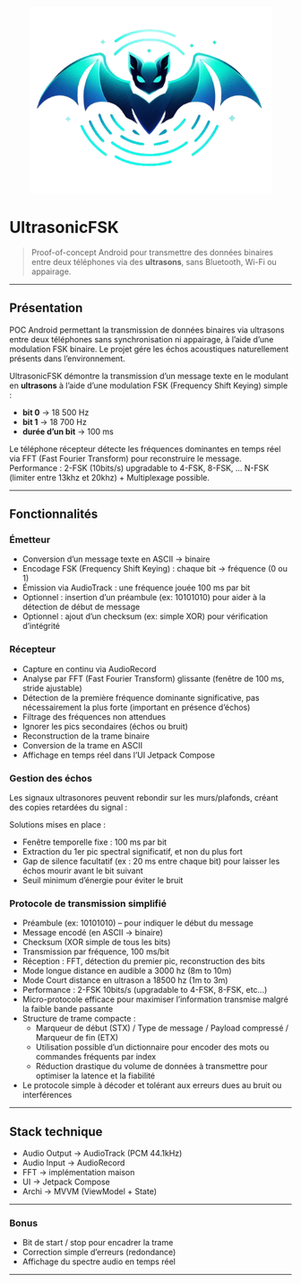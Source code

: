 <p align="center">
  <img src="screenshots/logoClear.png" alt="Logo" width="433" height="333">
</p>


# UltrasonicFSK 

> Proof-of-concept Android pour transmettre des données binaires entre deux téléphones via des **ultrasons**, sans Bluetooth, Wi-Fi ou appairage.

---

##  Présentation

POC Android permettant la transmission de données binaires via ultrasons entre deux téléphones sans synchronisation ni appairage, à l’aide d’une modulation FSK binaire.
Le projet gére les échos acoustiques naturellement présents dans l’environnement.

UltrasonicFSK démontre la transmission d’un message texte en le modulant en **ultrasons** à l’aide d’une modulation FSK (Frequency Shift Keying) simple :

- **bit 0** → 18 500 Hz  
- **bit 1** → 18 700 Hz  
- **durée d’un bit** → 100 ms  

Le téléphone récepteur détecte les fréquences dominantes en temps réel via FFT (Fast Fourier Transform) pour reconstruire le message.
Performance : 2-FSK (10bits/s)  upgradable to 4-FSK, 8-FSK, ... N-FSK (limiter entre 13khz et 20khz) + Multiplexage possible.

---

##  Fonctionnalités

### Émetteur

- Conversion d’un message texte en ASCII → binaire
- Encodage FSK (Frequency Shift Keying) : chaque bit → fréquence (0 ou 1)
- Émission via AudioTrack : une fréquence jouée 100 ms par bit
- Optionnel : insertion d’un préambule (ex: 10101010) pour aider à la détection de début de message
- Optionnel : ajout d’un checksum (ex: simple XOR) pour vérification d’intégrité

### Récepteur

- Capture en continu via AudioRecord
- Analyse par FFT (Fast Fourier Transform) glissante (fenêtre de 100 ms, stride ajustable)
- Détection de la première fréquence dominante significative, pas nécessairement la plus forte (important en présence d’échos)
- Filtrage des fréquences non attendues
- Ignorer les pics secondaires (échos ou bruit)
- Reconstruction de la trame binaire
- Conversion de la trame en ASCII
- Affichage en temps réel dans l’UI Jetpack Compose


### Gestion des échos
Les signaux ultrasonores peuvent rebondir sur les murs/plafonds, créant des copies retardées du signal :

Solutions mises en place :

- Fenêtre temporelle fixe : 100 ms par bit
- Extraction du 1er pic spectral significatif, et non du plus fort
- Gap de silence facultatif (ex : 20 ms entre chaque bit) pour laisser les échos mourir avant le bit suivant
- Seuil minimum d’énergie pour éviter le bruit




### Protocole de transmission simplifié
- Préambule (ex: 10101010) – pour indiquer le début du message
- Message encodé (en ASCII → binaire)
- Checksum (XOR simple de tous les bits)
- Transmission par fréquence, 100 ms/bit
- Réception : FFT, détection du premier pic, reconstruction des bits
- Mode longue distance en audible a 3000 hz (8m to 10m)
- Mode Court distance en ultrason a 18500 hz (1m to 3m)
- Performance : 2-FSK 10bits/s (upgradable to 4-FSK, 8-FSK, etc...)
- Micro-protocole efficace pour maximiser l’information transmise malgré la faible bande passante  
- Structure de trame compacte :  
  - Marqueur de début (STX) / Type de message / Payload compressé / Marqueur de fin (ETX)  
  - Utilisation possible d’un dictionnaire pour encoder des mots ou commandes fréquents par index  
  - Réduction drastique du volume de données à transmettre pour optimiser la latence et la fiabilité  
- Le protocole simple à décoder et tolérant aux erreurs dues au bruit ou interférences  


---

## Stack technique

- Audio Output ->	AudioTrack (PCM 44.1kHz)
- Audio Input ->	AudioRecord
- FFT ->	implémentation maison
- UI ->	Jetpack Compose
- Archi ->	MVVM (ViewModel + State)

---


###  Bonus 

- Bit de start / stop pour encadrer la trame
- Correction simple d’erreurs (redondance)
- Affichage du spectre audio en temps réel


---







